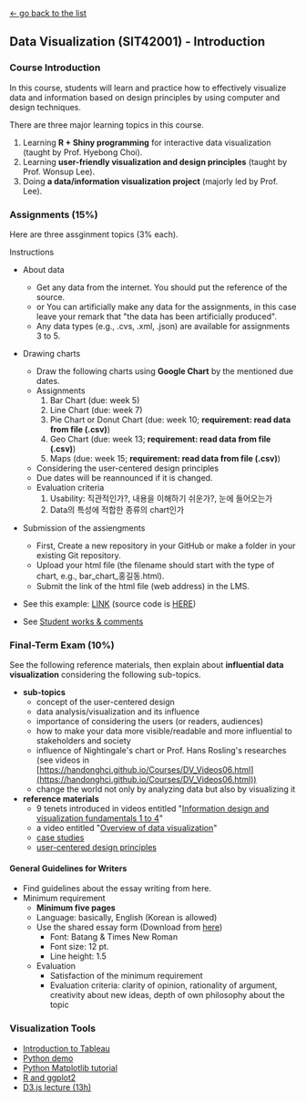 [← go back to the list](README.md)

## Data Visualization (SIT42001) - Introduction

### Course Introduction
In this course, students will learn and practice how to effectively visualize data and information based on design principles by using computer and design techniques.

There are three major learning topics in this course.
1. Learning **R + Shiny programming** for interactive data visualization (taught by Prof. Hyebong Choi).
2. Learning **user-friendly visualization and design principles** (taught by Prof. Wonsup Lee).
3. Doing **a data/information visualization project** (majorly led by Prof. Lee).

### Assignments (15%)
Here are three assginment topics (3% each).

Instructions
- About data
	- Get any data from the internet. You should put the reference of the source.
	- or You can artificially make any data for the assignments, in this case leave your remark that "the data has been artificially produced".
	- Any data types (e.g., .cvs, .xml, .json) are available for assignments 3 to 5.
- Drawing charts
	- Draw the following charts using **Google Chart** by the mentioned due dates.
	- Assignments
		1. Bar Chart (due: week 5)
		2. Line Chart (due: week 7)
		3. Pie Chart or Donut Chart (due: week 10; **requirement: read data from file (.csv)**)
		4. Geo Chart (due: week 13; **requirement: read data from file (.csv)**)
		5. Maps (due: week 15; **requirement: read data from file (.csv)**)
	- Considering the user-centered design principles
	- Due dates will be reannounced if it is changed.
	- Evaluation criteria
		1. Usability: 직관적인가?, 내용을 이해하기 쉬운가?, 눈에 들어오는가
		1. Data의 특성에 적합한 종류의 chart인가
- Submission of the assiengments
	- First, Create a new repository in your GitHub or make a folder in your existing Git repository.
	- Upload your html file (the filename should start with the type of chart, e.g., bar_chart_홍길동.html).
	- Submit the link of the html file (web address) in the LMS.
- See this example: [LINK](DV_GoogleCharts/DV00_Google_Chart_Example.html) (source code is [HERE](https://github.com/HandongHCI/HandongHCI.github.io/blob/master/Courses/DV_GoogleCharts/DV00_Google_Chart_Example.html))

- See [Student works & comments](DV_GoogleCharts)

### Final-Term Exam (10%)
See the following reference materials, then explain about **influential data visualization** considering the following sub-topics.
- **sub-topics**
	- concept of the user-centered design
	- data analysis/visualization and its influence
	- importance of considering the users (or readers, audiences)
	- how to make your data more visible/readable and more influential to stakeholders and society
	- influence of Nightingale's chart or Prof. Hans Rosling's researches (see videos in [https://handonghci.github.io/Courses/DV_Videos06.html](https://handonghci.github.io/Courses/DV_Videos06.html))
	- change the world not only by analyzing data but also by visualizing it
- **reference materials**
	- 9 tenets introduced in videos entitled "[Information design and visualization fundamentals 1 to 4](https://handonghci.github.io/Courses/DV_Videos03.html)"
	- a video entitled "[Overview of data visualization](https://handonghci.github.io/Courses/DV_Videos04.html)"
	- [case studies](https://handonghci.github.io/Courses/DV_Videos06.html)
	- [user-centered design principles](https://handonghci.github.io/Courses/HFE05_1.html)

#### General Guidelines for Writers
- Find guidelines about the essay writing from here.
- Minimum requirement
	- **Minimum five pages**
	- Language: basically, English (Korean is allowed)
	- Use the shared essay form (Download from [here](https://goo.gl/Lh7d4a))
		- Font: Batang & Times New Roman
		- Font size: 12 pt.
		- Line height: 1.5
	- Evaluation
		- Satisfaction of the minimum requirement
		- Evaluation criteria: clarity of opinion, rationality of argument, creativity about new ideas, depth of own philosophy about the topic

### Visualization Tools
- [Introduction to Tableau](https://www.youtube.com/watch?v=TPMlZxRRaBQ)
- [Python demo](https://github.com/llSourcell/visualize_dataset_demo)
- [Python Matplotlib tutorial](https://www.youtube.com/watch?v=a9UrKTVEeZA)
- [R and ggplot2](https://www.youtube.com/watch?v=49fADBfcDD4)
- [D3.js lecture (13h)](https://www.youtube.com/watch?v=_8V5o2UHG0E)